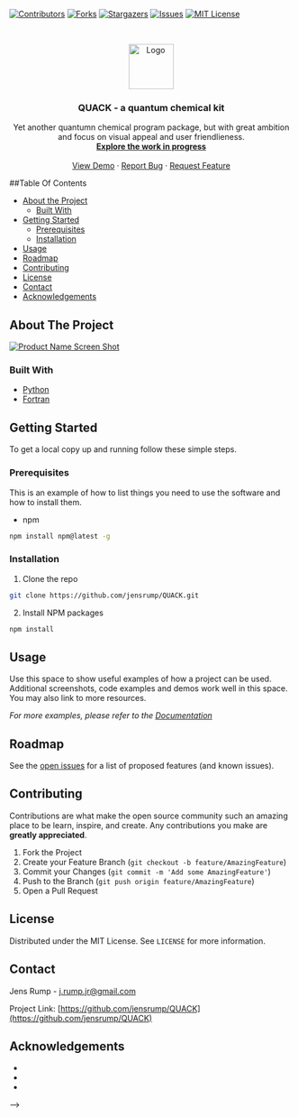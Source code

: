 [![Contributors][contributors-shield]][contributors-url]
[![Forks][forks-shield]][forks-url]
[![Stargazers][stars-shield]][stars-url]
[![Issues][issues-shield]][issues-url]
[![MIT License][license-shield]][license-url]
<!-- [![LinkedIn][linkedin-shield]][linkedin-url] -->

<!-- PROJECT LOGO -->
<br />
<p align="center">
    <a href="https://github.com/jensrump/QUACK">
      <img src="logo/logo.png" alt="Logo" width="80" height="80">
    </a>
  
  <h3 align="center">QUACK - a quantum chemical kit</h3>
  
  <p align="center">
    Yet another quantumn chemical program package, but with great ambition and focus on visual appeal and user friendlieness.
  <br />
  <a href="https://github.com/jensrump/QUACK/public"><strong>Explore the work in progress </strong></a>
  <br />
  <br />
  <a href="https://github.com/jensrump/QUACK/public/demo">View Demo</a>
  ·
  <a href="https://github.com/jensrump/QUACK/issues">Report Bug</a>
  ·
  <a href="https://github.com/jensrump/QUACK/public/requests">Request Feature</a>
 </p>
</p>

<!-- TABLE OF CONTENTS -->
##Table Of Contents

* [About the Project](#about-the-project)
  * [Built With](#built-with)
* [Getting Started](#getting-started)
  * [Prerequisites](#prerequisites)
  * [Installation](#installation)
* [Usage](#usage)
* [Roadmap](#roadmap)
* [Contributing](#contributing)
* [License](#license)
* [Contact](#contact)
* [Acknowledgements](#acknowledgements)


<!-- ABOUT THE PROJECT -->
## About The Project

[![Product Name Screen Shot][product-screenshot]](https://example.com)



### Built With

* [Python]()
* [Fortran]()



<!-- GETTING STARTED -->
## Getting Started

To get a local copy up and running follow these simple steps.

### Prerequisites

This is an example of how to list things you need to use the software and how to install them.
* npm
```sh
npm install npm@latest -g
```

### Installation

1. Clone the repo
```sh
git clone https://github.com/jensrump/QUACK.git
```
2. Install NPM packages
```sh
npm install
```



<!-- USAGE EXAMPLES -->
## Usage

Use this space to show useful examples of how a project can be used. Additional screenshots, code examples and demos work well in this space. You may also link to more resources.

_For more examples, please refer to the [Documentation](https://example.com)_



<!-- ROADMAP -->
## Roadmap

See the [open issues](https://github.com/jensrump/QUACK/issues) for a list of proposed features (and known issues).



<!-- CONTRIBUTING -->
## Contributing

Contributions are what make the open source community such an amazing place to be learn, inspire, and create. Any contributions you make are **greatly appreciated**.

1. Fork the Project
2. Create your Feature Branch (`git checkout -b feature/AmazingFeature`)
3. Commit your Changes (`git commit -m 'Add some AmazingFeature'`)
4. Push to the Branch (`git push origin feature/AmazingFeature`)
5. Open a Pull Request



<!-- LICENSE -->
## License

Distributed under the MIT License. See `LICENSE` for more information.



<!-- CONTACT -->
## Contact

Jens Rump - j.rump.jr@gmail.com

Project Link: [https://github.com/jensrump/QUACK](https://github.com/jensrump/QUACK)



<!-- ACKNOWLEDGEMENTS -->
## Acknowledgements

* []()
* []()
* []()





<!-- MARKDOWN LINKS & IMAGES -->
<!-- https://www.markdownguide.org/basic-syntax/#reference-style-links -->
[contributors-shield]: https://img.shields.io/github/contributors/jensrump/QUACK.svg?style=flat-square
[contributors-url]: https://github.com/jensrump/repo/graphs/contributors
[forks-shield]: https://img.shields.io/github/forks/jensrump/QUACK.svg?style=flat-square
[forks-url]: https://github.com/jensrump/repo/network/members
[stars-shield]: https://img.shields.io/github/stars/jensrump/QUACK.svg?style=flat-square
[stars-url]: https://github.com/jensrump/repo/stargazers
[issues-shield]: https://img.shields.io/github/issues/jensrump/QUACK.svg?style=flat-square
[issues-url]: https://github.com/jensrump/repo/issues
[license-shield]: https://img.shields.io/github/license/jensrump/QUACK.svg?style=flat-square
[license-url]: https://github.com/jensrump/repo/blob/master/LICENSE.txt
[linkedin-shield]: https://img.shields.io/badge/-LinkedIn-black.svg?style=flat-square&logo=linkedin&colorB=555
[linkedin-url]: https://linkedin.com/in/jensrump
[product-screenshot]: images/screenshot.png
-->
